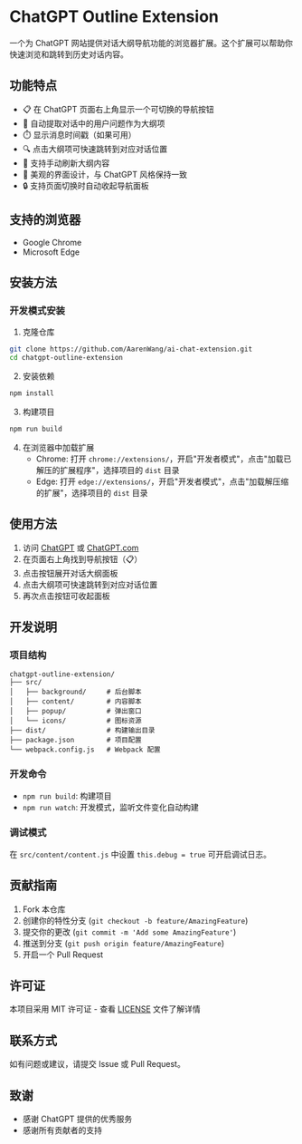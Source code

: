 # ChatGPT Outline Extension

一个为 ChatGPT 网站提供对话大纲导航功能的浏览器扩展。这个扩展可以帮助你快速浏览和跳转到历史对话内容。

## 功能特点

- 📋 在 ChatGPT 页面右上角显示一个可切换的导航按钮
- 📝 自动提取对话中的用户问题作为大纲项
- ⏱️ 显示消息时间戳（如果可用）
- 🔍 点击大纲项可快速跳转到对应对话位置
- 🔄 支持手动刷新大纲内容
- 🎨 美观的界面设计，与 ChatGPT 风格保持一致
- 🔒 支持页面切换时自动收起导航面板

## 支持的浏览器

- Google Chrome
- Microsoft Edge

## 安装方法

### 开发模式安装

1. 克隆仓库
```bash
git clone https://github.com/AarenWang/ai-chat-extension.git
cd chatgpt-outline-extension
```

2. 安装依赖
```bash
npm install
```

3. 构建项目
```bash
npm run build
```

4. 在浏览器中加载扩展
   - Chrome: 打开 `chrome://extensions/`，开启"开发者模式"，点击"加载已解压的扩展程序"，选择项目的 `dist` 目录
   - Edge: 打开 `edge://extensions/`，开启"开发者模式"，点击"加载解压缩的扩展"，选择项目的 `dist` 目录

## 使用方法

1. 访问 [ChatGPT](https://chat.openai.com/) 或 [ChatGPT.com](https://chatgpt.com/)
2. 在页面右上角找到导航按钮（📋）
3. 点击按钮展开对话大纲面板
4. 点击大纲项可快速跳转到对应对话位置
5. 再次点击按钮可收起面板

## 开发说明

### 项目结构

```
chatgpt-outline-extension/
├── src/
│   ├── background/     # 后台脚本
│   ├── content/        # 内容脚本
│   ├── popup/          # 弹出窗口
│   └── icons/          # 图标资源
├── dist/               # 构建输出目录
├── package.json        # 项目配置
└── webpack.config.js   # Webpack 配置
```

### 开发命令

- `npm run build`: 构建项目
- `npm run watch`: 开发模式，监听文件变化自动构建

### 调试模式

在 `src/content/content.js` 中设置 `this.debug = true` 可开启调试日志。

## 贡献指南

1. Fork 本仓库
2. 创建你的特性分支 (`git checkout -b feature/AmazingFeature`)
3. 提交你的更改 (`git commit -m 'Add some AmazingFeature'`)
4. 推送到分支 (`git push origin feature/AmazingFeature`)
5. 开启一个 Pull Request

## 许可证

本项目采用 MIT 许可证 - 查看 [LICENSE](LICENSE) 文件了解详情

## 联系方式

如有问题或建议，请提交 Issue 或 Pull Request。

## 致谢

- 感谢 ChatGPT 提供的优秀服务
- 感谢所有贡献者的支持